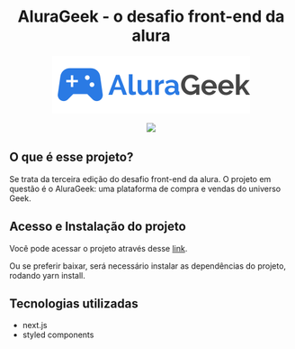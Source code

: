 <h1 align="center"> AluraGeek - o desafio front-end da alura </h1>
<p align="center"> <img  src="./src/img/logo.svg"/> </p>

<p align="center">
<img src="http://img.shields.io/static/v1?label=STATUS&message=EM%20DESENVOLVIMENTO&color=GREEN&style=for-the-badge"/>
</p>

<h2>O que é esse projeto?</h2>
<p> Se trata da terceira edição do desafio front-end da alura. O projeto em questão é o AluraGeek: uma plataforma de compra e vendas do universo Geek.</p>

<h2> Acesso e Instalação do projeto </h2>
<p>Você pode acessar o projeto através desse <a href="https://alura-geek-pink.vercel.app/">link</a>.</p>
<p>Ou se preferir baixar, será necessário instalar as dependências do projeto, rodando yarn install.</p>

<h2>Tecnologias utilizadas</h2>

<ul>
  <li>next.js</li>
  <li>styled components</li>
</ul>